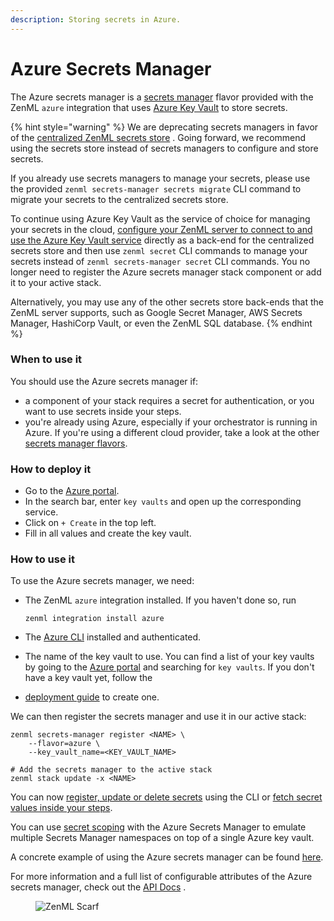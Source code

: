 ```yaml
---
description: Storing secrets in Azure.
---
```


# Azure Secrets Manager

The Azure secrets manager is a [secrets manager](secrets-managers.md) flavor provided with the ZenML `azure` integration
that uses [Azure Key Vault](https://azure.microsoft.com/en-us/services/key-vault/#product-overview) to store secrets.

{% hint style="warning" %}
We are deprecating secrets managers in favor of
the [centralized ZenML secrets store](/docs/book/platform-guide/set-up-your-mlops-platform/use-the-secret-store/use-the-secret-store.md)
. Going forward, we recommend using the secrets store instead of secrets managers to configure and store secrets.

If you already use secrets managers to manage your secrets, please use the
provided `zenml secrets-manager secrets migrate` CLI command to migrate your secrets to the centralized secrets store.

To continue using Azure Key Vault as the service of choice for managing your secrets in the
cloud, [configure your ZenML server to connect to and use the Azure Key Vault service](/docs/book/platform-guide/set-up-your-mlops-platform/deploy-zenml/deploy-zenml.md)
directly as a back-end for the centralized secrets store and then use `zenml secret` CLI commands to manage your secrets
instead of `zenml secrets-manager secret` CLI commands. You no longer need to register the Azure secrets manager stack
component or add it to your active stack.

Alternatively, you may use any of the other secrets store back-ends that the ZenML server supports, such as Google
Secret Manager, AWS Secrets Manager, HashiCorp Vault, or even the ZenML SQL database.
{% endhint %}

### When to use it

You should use the Azure secrets manager if:

* a component of your stack requires a secret for authentication, or you want to use secrets inside your steps.
* you're already using Azure, especially if your orchestrator is running in Azure. If you're using a different cloud
  provider, take a look at the other [secrets manager flavors](secrets-managers.md#secrets-manager-flavors).

### How to deploy it

* Go to the [Azure portal](https://portal.azure.com/#home).
* In the search bar, enter `key vaults` and open up the corresponding service.
* Click on `+ Create` in the top left.
* Fill in all values and create the key vault.

### How to use it

To use the Azure secrets manager, we need:

* The ZenML `azure` integration installed. If you haven't done so, run

  ```shell
  zenml integration install azure
  ```
* The [Azure CLI](https://docs.microsoft.com/en-us/cli/azure/install-azure-cli) installed and authenticated.
* The name of the key vault to use. You can find a list of your key vaults by going to
  the [Azure portal](https://portal.azure.com/#home) and searching for `key vaults`. If you don't have a key vault yet,
  follow the
* [deployment guide](azure.md#how-to-deploy-it) to create one.

We can then register the secrets manager and use it in our active stack:

```shell
zenml secrets-manager register <NAME> \
    --flavor=azure \
    --key_vault_name=<KEY_VAULT_NAME>

# Add the secrets manager to the active stack
zenml stack update -x <NAME>
```

You can now [register, update or delete secrets](secrets-managers.md#in-the-cli) using the CLI
or [fetch secret values inside your steps](secrets-managers.md#in-a-zenml-step).

You can use [secret scoping](secrets-managers.md#secret-scopes) with the Azure Secrets Manager to emulate multiple
Secrets Manager namespaces on top of a single Azure key vault.

A concrete example of using the Azure secrets manager can be
found [here](https://github.com/zenml-io/zenml/tree/main/examples/cloud\_secrets\_manager).

For more information and a full list of configurable attributes of the Azure secrets manager, check out
the [API Docs](https://apidocs.zenml.io/latest/integration\_code\_docs/integrations-azure/#zenml.integrations.azure.secrets\_managers.azure\_secrets\_manager.AzureSecretsManager)
.

<!-- For scarf -->
<figure><img alt="ZenML Scarf" referrerpolicy="no-referrer-when-downgrade" src="https://static.scarf.sh/a.png?x-pxid=f0b4f458-0a54-4fcd-aa95-d5ee424815bc" /></figure>
